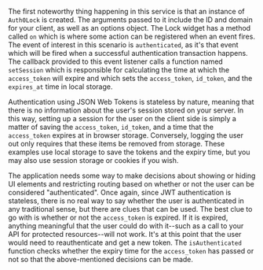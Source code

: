 The first noteworthy thing happening in this service is that an instance of `Auth0Lock` is created. The arguments passed to it include the ID and domain for your client, as well as an options object. The Lock widget has a method called `on` which is where some action can be registered when an event fires. The event of interest in this scenario is `authenticated`, as it's that event which will be fired when a successful authentication transaction happens. The callback provided to this event listener calls a function named `setSession` which is responsible for calculating the time at which the `access_token` will expire and which sets the `access_token`, `id_token`, and the `expires_at` time in local storage.

Authentication using JSON Web Tokens is stateless by nature, meaning that there is no information about the user's session stored on your server. In this way, setting up a session for the user on the client side is simply a matter of saving the `access_token`, `id_token`, and a time that the `access_token` expires at in browser storage. Conversely, logging the user out only requires that these items be removed from storage. These examples use local storage to save the tokens and the expiry time, but you may also use session storage or cookies if you wish.

The application needs some way to make decisions about showing or hiding UI elements and restricting routing based on whether or not the user can be considered "authenticated". Once again, since JWT authentication is stateless, there is no real way to say whether the user is authenticated in any traditional sense, but there are clues that can be used. The best clue to go with is whether or not the `access_token` is expired. If it is expired, anything meaningful that the user could do with it--such as a call to your API for protected resources--will not work. It's at this point that the user would need to reauthenticate and get a new token. The `isAuthenticated` function checks whether the expiry time for the `access_token` has passed or not so that the above-mentioned decisions can be made.